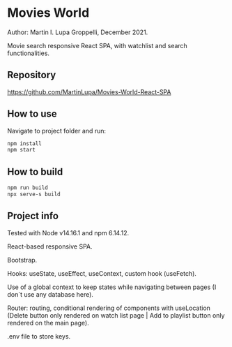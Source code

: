 # Movies World

Author: Martin I. Lupa Groppelli, December 2021.

Movie search responsive React SPA, with watchlist and search functionalities.

## Repository

https://github.com/MartinLupa/Movies-World-React-SPA

## How to use

Navigate to project folder and run:

```bash
npm install
npm start
```

## How to build

```bash
npm run build
npx serve-s build
```

## Project info

Tested with Node v14.16.1 and npm 6.14.12.

React-based responsive SPA.

Bootstrap.

Hooks: useState, useEffect, useContext, custom hook (useFetch).

Use of a global context to keep states while navigating between pages (I don´t use any database here).

Router: routing, conditional rendering of components with useLocation (Delete button only rendered on watch list page | Add to playlist button only rendered on the main page).

.env file to store keys.
